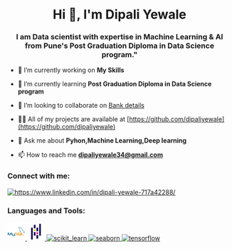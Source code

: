 <h1 align="center">Hi 👋, I'm Dipali Yewale</h1>
<h3 align="center">I am Data scientist with expertise in Machine Learning & AI from Pune's Post Graduation Diploma in Data Science program."</h3>

- 🔭 I’m currently working on **My Skills**

- 🌱 I’m currently learning **Post Graduation Diploma in Data Science program**

- 👯 I’m looking to collaborate on [Bank details](https://github.com/dipaliyewale/Bank-Details)

- 👨‍💻 All of my projects are available at [https://github.com/dipaliyewale](https://github.com/dipaliyewale)

- 💬 Ask me about **Pyhon,Machine Learning,Deep learning**

- 📫 How to reach me **dipaliyewale34@gmail.com**

<h3 align="left">Connect with me:</h3>
<p align="left">
<a href="https://linkedin.com/in/https://www.linkedin.com/in/dipali-yewale-717a42288/" target="blank"><img align="center" src="https://raw.githubusercontent.com/rahuldkjain/github-profile-readme-generator/master/src/images/icons/Social/linked-in-alt.svg" alt="https://www.linkedin.com/in/dipali-yewale-717a42288/" height="30" width="40" /></a>
</p>

<h3 align="left">Languages and Tools:</h3>
<p align="left"> <a href="https://www.mysql.com/" target="_blank" rel="noreferrer"> <img src="https://raw.githubusercontent.com/devicons/devicon/master/icons/mysql/mysql-original-wordmark.svg" alt="mysql" width="40" height="40"/> </a> <a href="https://pandas.pydata.org/" target="_blank" rel="noreferrer"> <img src="https://raw.githubusercontent.com/devicons/devicon/2ae2a900d2f041da66e950e4d48052658d850630/icons/pandas/pandas-original.svg" alt="pandas" width="40" height="40"/> </a> <a href="https://scikit-learn.org/" target="_blank" rel="noreferrer"> <img src="https://upload.wikimedia.org/wikipedia/commons/0/05/Scikit_learn_logo_small.svg" alt="scikit_learn" width="40" height="40"/> </a> <a href="https://seaborn.pydata.org/" target="_blank" rel="noreferrer"> <img src="https://seaborn.pydata.org/_images/logo-mark-lightbg.svg" alt="seaborn" width="40" height="40"/> </a> <a href="https://www.tensorflow.org" target="_blank" rel="noreferrer"> <img src="https://www.vectorlogo.zone/logos/tensorflow/tensorflow-icon.svg" alt="tensorflow" width="40" height="40"/> </a> </p>
